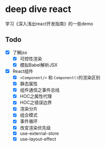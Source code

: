 # deep dive react

学习《深入浅出react开发指南》的一些demo

## Todo

- [x] 了解jsx
    - [x] 可控性渲染
    - [x] 模拟Babel解析JSX
- [x] React组件
    - [x] `<Component/>` 和 `Component()`的渲染区别
    - [x] 静态属性
    - [x] 组件通信之事件总线
    - [x] HOC之属性代理
    - [x] HOC之错误边界
    - [x] 渲染分片
    - [x] 组合模式
    - [x] 事件循环
    - [x] 改变渲染优先级
    - [x] use-external-store
    - [x] use-layout-effect
